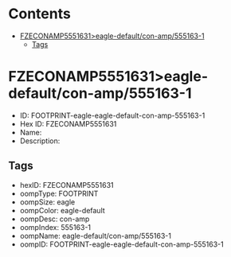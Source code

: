 



Contents
========

* [FZECONAMP5551631>eagle-default/con-amp/555163-1](#fzeconamp5551631eagle-defaultcon-amp555163-1)
	* [Tags](#tags)

# FZECONAMP5551631>eagle-default/con-amp/555163-1

- ID: FOOTPRINT-eagle-eagle-default-con-amp-555163-1
- Hex ID: FZECONAMP5551631
- Name: 
- Description: 

## Tags

- hexID: FZECONAMP5551631
- oompType: FOOTPRINT
- oompSize: eagle
- oompColor: eagle-default
- oompDesc: con-amp
- oompIndex: 555163-1
- oompName: eagle-default/con-amp/555163-1
- oompID: FOOTPRINT-eagle-eagle-default-con-amp-555163-1
